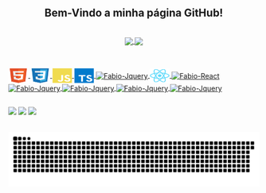 <h2 align="center">Bem-Vindo a minha página GitHub!</h2>

<br>
<div align="center">
  <a href="https://github.com/NewFabio">
  <img align="center" height="180em" src="https://github-readme-stats.vercel.app/api?username=NewFabio&show=reviews&show_icons=true&theme=transparent">
  <img align="center" height="180em" src="https://github-readme-stats.vercel.app/api/top-langs/?username=NewFabio&layout=compact&theme=transparent">
</div>

##

<div style="display: inline_block"><br>
  <img align="center" alt="Fabio-HTML" height="30" width="40" src="https://raw.githubusercontent.com/devicons/devicon/master/icons/html5/html5-original.svg">
  <img align="center" alt="Fabio-CSS" height="30" width="40" src="https://raw.githubusercontent.com/devicons/devicon/master/icons/css3/css3-original.svg">
  <img align="center" alt="Fabio-Js" height="30" width="40" src="https://raw.githubusercontent.com/devicons/devicon/master/icons/javascript/javascript-plain.svg">
  <img align="center" alt="Fabio-Ts" height="30" width="40" src="https://raw.githubusercontent.com/devicons/devicon/master/icons/typescript/typescript-plain.svg">
  <img align="center" alt="Fabio-Jquery" height="30" width="40" src="https://cdn.jsdelivr.net/gh/devicons/devicon@latest/icons/jquery/jquery-original-wordmark.svg"/>
  <img align="center" alt="Fabio-React" height="30" width="40" src="https://raw.githubusercontent.com/devicons/devicon/master/icons/react/react-original.svg">
  <img align="center" alt="Fabio-React" height="30" width="40" src="https://cdn.jsdelivr.net/gh/devicons/devicon@latest/icons/nextjs/nextjs-original.svg">
  <img align="center" alt="Fabio-Jquery" height="30" width="40" src="https://cdn.jsdelivr.net/gh/devicons/devicon@latest/icons/reactbootstrap/reactbootstrap-original.svg"/>
  <img align="center" alt="Fabio-Jquery" height="30" width="40" src="https://cdn.jsdelivr.net/gh/devicons/devicon@latest/icons/bootstrap/bootstrap-original.svg"/>
  <img align="center" alt="Fabio-Jquery" height="30" width="40" src="https://cdn.jsdelivr.net/gh/devicons/devicon@latest/icons/nodejs/nodejs-original.svg"/>
  <img align="center" alt="Fabio-Jquery" height="30" width="40" src="https://cdn.jsdelivr.net/gh/devicons/devicon@latest/icons/npm/npm-original-wordmark.svg"/>
</div>

##

<div>
  <a href="https://www.youtube.com/@Fabio-Dev-sj5ws" target="_blank"><img src="https://img.shields.io/badge/YouTube-FF0000?style=for-the-badge&logo=youtube&logoColor=white" target="_blank"></a>
  <a href="https://www.instagram.com/fabio.devcode/" target="_blank"><img src="https://img.shields.io/badge/-Instagram-%23E4405F?style=for-the-badge&logo=instagram&logoColor=white" target="_blank"></a>
 	<!--<a href="coloque seu link aqui" target="_blank"><img src="https://img.shields.io/badge/Twitch-9146FF?style=for-the-badge&logo=twitch&logoColor=white" target="_blank"></a>-->
<!--   <a href="https://discord.gg/newdrink" target="_blank"><img src="https://img.shields.io/badge/Discord-7289DA?style=for-the-badge&logo=discord&logoColor=white" target="_blank"></a>  -->
<!--   <a href = "fabio.conceicaoads@gmail.com"><img src="https://img.shields.io/badge/-Gmail-%23333?style=for-the-badge&logo=gmail&logoColor=white" target="_blank"></a> -->
  <a href="https://www.linkedin.com/in/fabio-concei%C3%A7%C3%A3o-045457314/?trk=opento_sprofile_details" target="_blank"><img src="https://img.shields.io/badge/-LinkedIn-%230077B5?style=for-the-badge&logo=linkedin&logoColor=white" target="_blank"></a> 
</div>

<br clear="both">

<div align="center">

![snake gif](https://github.com/NewFabio/NewFabio/blob/output/github-snake-dark.svg)
</div>



